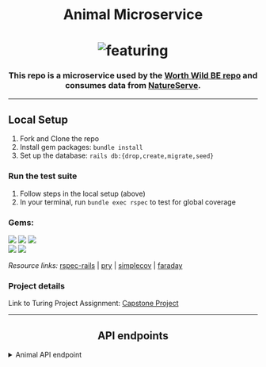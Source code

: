 # <div align="center">Animal Microservice</div>

# <div align="center">![featuring](https://user-images.githubusercontent.com/87088092/162084854-0c22077e-41c0-44b8-9209-c817ec54f9d5.png)
</div>

### <div align="center">This repo is a microservice used by the [Worth Wild BE repo](https://github.com/Worth-Wild/worth_wild_be) and consumes data from [NatureServe](https://www.natureserve.org/access-data).</div>

<hr>

## Local Setup

1. Fork and Clone the repo
2. Install gem packages: `bundle install`
3. Set up the database: `rails db:{drop,create,migrate,seed}`


### Run the test suite 

1.  Follow steps in the local setup (above)
2.  In your terminal, run `bundle exec rspec` to test for global coverage


### Gems:

<p>
  <img src="https://img.shields.io/badge/rspec--rails-b81818.svg?&style=flaste&logo=rubygems&logoColor=white" />
  <img src="https://img.shields.io/badge/pry-b81818.svg?&style=flaste&logo=rubygems&logoColor=white" />   
  <img src="https://img.shields.io/badge/simplecov-b81818.svg?&style=flaste&logo=rubygems&logoColor=white" />  
  </br>
  <img src="https://img.shields.io/badge/figaro-b81818.svg?&style=flaste&logo=rubygems&logoColor=white" />  
  <img src="https://img.shields.io/badge/faraday-b81818.svg?&style=flaste&logo=rubygems&logoColor=white" />
</p>

*Resource links:*
[rspec-rails](https://github.com/rspec/rspec-rails) | [pry](https://github.com/pry/pry) | [simplecov](https://github.com/simplecov-ruby/simplecov) | [faraday](https://github.com/lostisland/faraday)

### Project details

Link to Turing Project Assignment: [Capstone Project](https://mod4.turing.edu/projects/capstone/)

<hr>

## <div align="center">API endpoints</div>

<details close="close">
  <summary>Animal API endpoint</summary>
  
  ```
  https://lit-retreat-15005.herokuapp.com/api/v1/animal/:id?elCode=AMAJB01010
  ```
  
  ```
  {
    "data": {
        "type": "animal",
        "attributes": {
            "common_name": "American Black Bear",
            "scientific_name": "Ursus americanus",
            "kingdom": "Animalia",
            "phylum": "Craniata",
            "taxclass": "Mammalia",
            "taxorder": "Carnivora",
            "family": "Ursidae",
            "genus": "Ursus"
        },
        "region": {
            "statesTerritories": [
                "Prince Edward Island",
                "Labrador",
                "Island of Newfoundland",
                "Yukon Territory",
                "Nunavut",
                "Manitoba",
                "New Brunswick",
                "Quebec",
                "Alberta",
                "Ontario",
                "Northwest Territories",
                "Saskatchewan",
                "Nova Scotia",
                "British Columbia",
                "Colorado",
                "South Dakota",
                "Alabama",
                "Vermont",
                "Kansas",
                "Maine",
                "Rhode Island",
                "Washington",
                "New York",
                "Georgia",
                "Oregon",
                "Delaware",
                "West Virginia",
                "Mississippi",
                "Michigan",
                "Pennsylvania",
                "Arkansas",
                "North Dakota",
                "Maryland",
                "Illinois",
                "North Carolina",
                "Wisconsin",
                "Arizona",
                "Tennessee",
                "Idaho",
                "Nevada",
                "Wyoming",
                "Massachusetts",
                "Ohio",
                "Florida",
                "Texas",
                "Oklahoma",
                "New Jersey",
                "Louisiana",
                "Navajo Nation",
                "South Carolina",
                "Indiana",
                "Virginia",
                "Kentucky",
                "Connecticut",
                "Utah",
                "Minnesota",
                "Alaska",
                "Nebraska",
                "Iowa",
                "Missouri",
                "District of Columbia",
                "California",
                "New Hampshire",
                "New Mexico",
                "Montana"
            ]
        },
        "vulnerability": {
            "gRank": "G5",
            "gRankReasons": "Widespread in North America; stable, secure population."
        },
        "habitat_data": {
            "habitats": null,
            "habitatComments": "Black bears inhabit forests and nearby openings, including forested wetlands. When inactive, they occupy dens under fallen trees, ground-level or above-ground tree cavities or hollow logs, underground cave-like sites, or the ground surface in dense cover. Young are born in a den. A low rate of den reuse was recorded in Pennsylvania.<br /><br />These bears prefer mixed deciduous-coniferous forests with a thick understory but may occur in various situations. Large hardwood swamps and pocosins are important habitats on the Atlantic Coastal Plain. In the Great Dismal Swamp, Virginia and North Carolina, preferred habitats were pocosins, gum-cypress and maple-coniferous stands, disturbed areas, and roads; females exhibited seasonal changes in habitat preference (Hellgren and Vaughan 1991). In some areas (e.g., Alaska), bears make significant use of salmon spawning streams. In southeastern wetlands, bears would benefit from maintenance and enhancement of pocosins, mature gum, oak, and disturbed habitats (Hellgren et al. 1991).",
            "threatImpactComments": "Locally threatened by habitat loss and interference by humans. Black market value of gall bladder and paws has led to an increase in the illegal harvest of this species.",
            "shortTermTrend": "Populations have increased recently in the northeastern U.S. <br /><br />Sightings and abundance in the southwestern Great Plains in western Oklahoma and adjacent northwestern Texas and southwestern Kansas increased in the 1980s and 1990s, with an apparently reproducing population now present in Cimarron County, Oklahoma; this population apparently expanded from those in southeastern Colorado and northeastern New Mexico (Kamler et al. 2003).",
            "popSize": "10,000 to >1,000,000 individuals"
        }
    }
}
  ```
</details>
